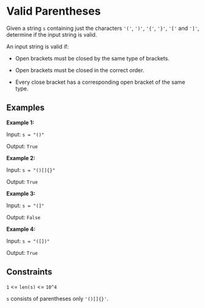 # Valid Parentheses

Given a string `s` containing just the characters `'('`, `')'`, `'{'`, `'}'`, `'['` and `']'`, determine if the input string is valid.

An input string is valid if:

- Open brackets must be closed by the same type of brackets.

- Open brackets must be closed in the correct order.

- Every close bracket has a corresponding open bracket of the same type.

## Examples

**Example 1:**

Input: `s = "()"`

Output: `True`

**Example 2:**

Input: `s = "()[]{}"`

Output: `True`

**Example 3:**

Input: `s = "(]"`

Output: `False`

**Example 4:**

Input: `s = "([])"`

Output: `True`

## Constraints

`1` <= `len(s)` <= `10^4`

`s` consists of parentheses only `'()[]{}'`.
